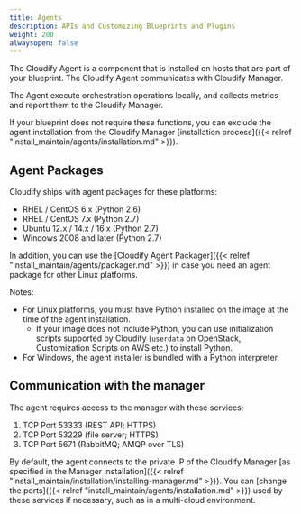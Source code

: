 ```yaml
---
title: Agents
description: APIs and Customizing Blueprints and Plugins
weight: 200
alwaysopen: false
---
```


The Cloudify Agent is a component that is installed on hosts that are part of your blueprint. The Cloudify Agent communicates with Cloudify Manager.

The Agent execute orchestration operations locally, and collects metrics and report them to the Cloudify Manager.

If your blueprint does not require these functions, you can exclude the agent installation from the Cloudify Manager [installation process]({{< relref "install_maintain/agents/installation.md" >}}).

## Agent Packages

Cloudify ships with agent packages for these platforms:

* RHEL / CentOS 6.x (Python 2.6)
* RHEL / CentOS 7.x (Python 2.7)
* Ubuntu 12.x / 14.x / 16.x (Python 2.7)
* Windows 2008 and later (Python 2.7)

In addition, you can use the [Cloudify Agent Packager]({{< relref "install_maintain/agents/packager.md" >}}) in case you need an agent package for other Linux platforms.

Notes:

* For Linux platforms, you must have Python installed on the image at the time of the agent installation.
  * If your image does not include Python, you can use initialization scripts supported by Cloudify (`userdata` on OpenStack, Customization Scripts on AWS etc.) to install Python.
* For Windows, the agent installer is bundled with a Python interpreter.

## Communication with the manager

The agent requires access to the manager with these services:

1. TCP Port 53333 (REST API; HTTPS)
2. TCP Port 53229 (file server; HTTPS)
3. TCP Port 5671 (RabbitMQ; AMQP over TLS)

By default, the agent connects to the private IP of the Cloudify Manager [as specified in the Manager installation]({{< relref "install_maintain/installation/installing-manager.md" >}}). You can [change the ports]({{< relref "install_maintain/agents/installation.md" >}}) used by these services if necessary, such as in a multi-cloud environment.
